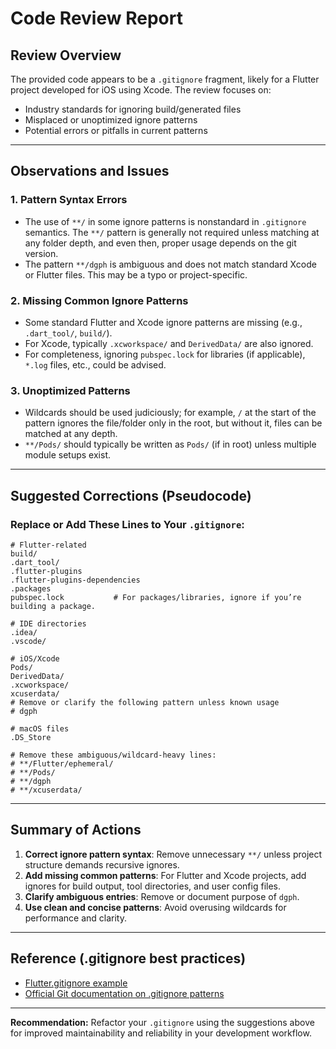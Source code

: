 # Code Review Report

## Review Overview

The provided code appears to be a `.gitignore` fragment, likely for a Flutter project developed for iOS using Xcode. The review focuses on:

- Industry standards for ignoring build/generated files
- Misplaced or unoptimized ignore patterns
- Potential errors or pitfalls in current patterns

---

## Observations and Issues

### 1. Pattern Syntax Errors

- The use of `**/` in some ignore patterns is nonstandard in `.gitignore` semantics. The `**/` pattern is generally not required unless matching at any folder depth, and even then, proper usage depends on the git version.
- The pattern `**/dgph` is ambiguous and does not match standard Xcode or Flutter files. This may be a typo or project-specific.

### 2. Missing Common Ignore Patterns

- Some standard Flutter and Xcode ignore patterns are missing (e.g., `.dart_tool/`, `build/`).
- For Xcode, typically `.xcworkspace/` and `DerivedData/` are also ignored.
- For completeness, ignoring `pubspec.lock` for libraries (if applicable), `*.log` files, etc., could be advised.

### 3. Unoptimized Patterns

- Wildcards should be used judiciously; for example, `/` at the start of the pattern ignores the file/folder only in the root, but without it, files can be matched at any depth.
- `**/Pods/` should typically be written as `Pods/` (if in root) unless multiple module setups exist.

---

## Suggested Corrections (Pseudocode)

### Replace or Add These Lines to Your `.gitignore`:

```pseudo
# Flutter-related
build/
.dart_tool/
.flutter-plugins
.flutter-plugins-dependencies
.packages
pubspec.lock           # For packages/libraries, ignore if you’re building a package.

# IDE directories
.idea/
.vscode/

# iOS/Xcode
Pods/
DerivedData/
.xcworkspace/
xcuserdata/
# Remove or clarify the following pattern unless known usage
# dgph

# macOS files
.DS_Store

# Remove these ambiguous/wildcard-heavy lines:
# **/Flutter/ephemeral/
# **/Pods/
# **/dgph
# **/xcuserdata/
```

---

## Summary of Actions

1. **Correct ignore pattern syntax**: Remove unnecessary `**/` unless project structure demands recursive ignores.
2. **Add missing common patterns**: For Flutter and Xcode projects, add ignores for build output, tool directories, and user config files.
3. **Clarify ambiguous entries**: Remove or document purpose of `dgph`.
4. **Use clean and concise patterns**: Avoid overusing wildcards for performance and clarity.

---

## Reference (.gitignore best practices)

- [Flutter.gitignore example](https://github.com/flutter/flutter/blob/master/.gitignore)
- [Official Git documentation on .gitignore patterns](https://git-scm.com/docs/gitignore)

---

**Recommendation:**
Refactor your `.gitignore` using the suggestions above for improved maintainability and reliability in your development workflow.